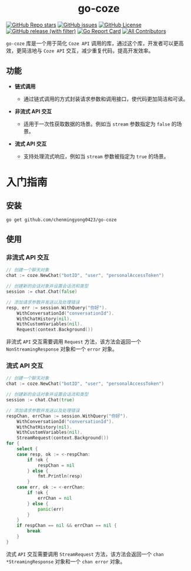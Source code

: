 # 

<h1 align="center">
  go-coze
</h1>

[![GitHub Repo stars](https://img.shields.io/github/stars/chenmingyong0423/go-coze)](https://github.com/chenmingyong0423/go-coze/stargazers)
[![GitHub issues](https://img.shields.io/github/issues/chenmingyong0423/go-coze)](https://github.com/chenmingyong0423/go-coze/issues)
[![GitHub License](https://img.shields.io/github/license/chenmingyong0423/go-coze)](https://github.com/chenmingyong0423/go-coze/blob/main/LICENSE)
[![GitHub release (with filter)](https://img.shields.io/github/v/release/chenmingyong0423/go-coze)](https://github.com/chenmingyong0423/go-coze)
[![Go Report Card](https://goreportcard.com/badge/github.com/chenmingyong0423/go-coze)](https://goreportcard.com/report/github.com/chenmingyong0423/go-coze)
[![All Contributors](https://img.shields.io/badge/all_contributors-1-orange.svg?style=flat-square)](#contributors-)

`go-coze` 库是一个用于简化 `Coze API` 调用的库，通过这个库，开发者可以更高效，更简洁地与 `Coze API` 交互，减少重复代码，提高开发效率。

## 功能
- **链式调用**
    - 通过链式调用的方式封装请求参数和调用接口，使代码更加简洁和可读。

- **非流式 API 交互**
    - 适用于一次性获取数据的场景。例如当 `stream` 参数指定为 `false` 的场景。

- **流式 API 交互**
    - 支持处理流式响应，例如当 `stream` 参数被指定为 `true` 的场景。

# 入门指南
## 安装
```shell
go get github.com/chenmingyong0423/go-coze
```

## 使用
### 非流式 API 交互
```go
// 创建一个聊天对象
chat := coze.NewChat("botID", "user", "personalAccessToken")

// 创建新的会话对象并设置会话流和类型
session := chat.Chat(false)

// 添加请求参数并发送以及处理错误
resp, err := session.WithQuery("你好").
    WithConversationId("conversationId").
    WithChatHistory(nil).
    WithCustomVariables(nil).
    Request(context.Background())
```
非流式 `API` 交互需要调用 `Request` 方法，该方法会返回一个 `NonStreamingResponse` 对象和一个 `error` 对象。
### 流式 API 交互
```go
// 创建一个聊天对象
chat := coze.NewChat("botID", "user", "personalAccessToken")

// 创建新的会话对象并设置会话流和类型
session := chat.Chat(true)

// 添加请求参数并发送以及处理错误
respChan, errChan := session.WithQuery("你好").
    WithConversationId("conversationId").
    WithChatHistory(nil).
    WithCustomVariables(nil).
	StreamRequest(context.Background())
for {
    select {
    case resp, ok := <-respChan:
        if !ok {
            respChan = nil
        } else {
            fmt.Println(resp)
        }
    case err, ok := <-errChan:
        if !ok {
            errChan = nil
        } else {
            panic(err)
        }
    }
    if respChan == nil && errChan == nil {
        break
    }
}
```
流式 `API` 交互需要调用 `StreamRequest` 方法，该方法会返回一个 `chan *StreamingResponse` 对象和一个 `chan error` 对象。